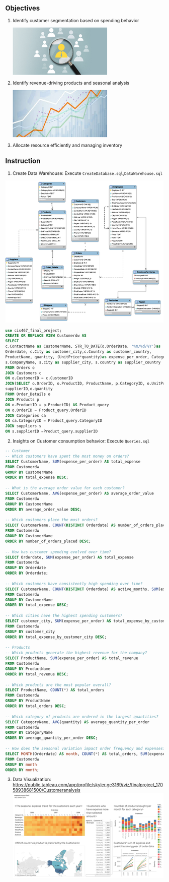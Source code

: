 ## Objectives
1.  Identify customer segmentation based on spending behavior

    <img src="Post_Customer-Segmentation-Strategy-1.jpg" alt="Not available, please contact the author." width="300" height="150">

2.  Identify revenue-driving products and seasonal analysis

    <img src="revenue_driving.jpeg" alt="Not available, please contact the author." width="300" height="150">

5.  Allocate resource efficiently and managing inventory

## Instruction

1. Create Data Warehouse: Execute `CreateDatabase.sql`,`DataWarehouse.sql`
<img src="EER_Diagram.png" alt="Not available, please contact the author." width="600">


```sql
use cis467_final_project;
CREATE OR REPLACE VIEW Customerdw AS
SELECT
c.ContactName as CustomerName, STR_TO_DATE(o.OrderDate, '%m/%d/%Y')as
Orderdate, c.City as customer_city,c.Country as customer_country,
ProductName, quantity, (UnitPrice*quantity)as expense_per_order, CategoryName,
s.CompanyName, s.city as supplier_city, s.country as supplier_country
FROM Orders o
JOIN Customers c
ON o.CustomerID = c.CustomerID
JOIN(SELECT o.OrderID, o.ProductID, ProductName, p.CategoryID, o.UnitPrice,
supplierID,o.quantity
FROM Order_Details o
JOIN Products p
ON o.ProductID = p.ProductID) AS Product_query
ON o.OrderID = Product_query.OrderID
JOIN Categories ca
ON ca.CategoryID = Product_query.CategoryID
JOIN suppliers s
ON s.supplierID =Product_query.supplierID
```

2. Insights on Customer consumption behavior: Execute `Queries.sql`
```sql
-- Customer 
-- Which customers have spent the most money on orders?
SELECT CustomerName, SUM(expense_per_order) AS total_expense
FROM Customerdw
GROUP BY CustomerName
ORDER BY total_expense DESC;

-- What is the average order value for each customer?
SELECT CustomerName, AVG(expense_per_order) AS average_order_value
FROM Customerdw
GROUP BY CustomerName
ORDER BY average_order_value DESC;

-- Which customers place the most orders?
SELECT CustomerName, COUNT(DISTINCT Orderdate) AS number_of_orders_placed
FROM Customerdw
GROUP BY CustomerName
ORDER BY number_of_orders_placed DESC;

-- How has customer spending evolved over time?
SELECT Orderdate, SUM(expense_per_order) AS total_expense
FROM Customerdw
GROUP BY Orderdate
ORDER BY Orderdate;

-- Which customers have consistently high spending over time?
SELECT CustomerName, COUNT(DISTINCT Orderdate) AS active_months, SUM(expense_per_order) AS total_expense
FROM Customerdw
GROUP BY CustomerName
ORDER BY total_expense DESC;

-- Which cities have the highest spending customers?
SELECT customer_city, SUM(expense_per_order) AS total_expense_by_customer_city
FROM Customerdw
GROUP BY customer_city
ORDER BY total_expense_by_customer_city DESC;

-- Products
-- Which products generate the highest revenue for the company?
SELECT ProductName, SUM(expense_per_order) AS total_revenue
FROM Customerdw
GROUP BY ProductName
ORDER BY total_revenue DESC;

-- Which products are the most popular overall?
SELECT ProductName, COUNT(*) AS total_orders
FROM Customerdw
GROUP BY ProductName
ORDER BY total_orders DESC;

-- Which category of products are ordered in the largest quantities?
SELECT CategoryName, AVG(quantity) AS average_quantity_per_order
FROM Customerdw
GROUP BY CategoryName
ORDER BY average_quantity_per_order DESC;

-- How does the seasonal variation impact order frequency and expenses?
SELECT MONTH(Orderdate) AS month, COUNT(*) AS total_orders, SUM(expense_per_order) AS total_expense
FROM Customerdw
GROUP BY month
ORDER BY month;
```

3. Data Visualization:
   https://public.tableau.com/app/profile/skyler.ge3169/viz/finalproject_17058938681500/Customeranalysis
 ![Not available, please contact the author.](Customer_analysis.png)
